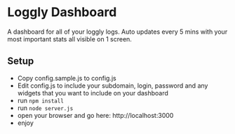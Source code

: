 # Loggly Dashboard
A dashboard for all of your loggly logs.  Auto updates every 5 mins with your most important stats all visible on 1 screen.

## Setup
- Copy config.sample.js to config.js
- Edit config.js to include your subdomain, login, password and any widgets that you want to include on your dashboard
- run `npm install`
- run `node server.js`
- open your browser and go here: http://localhost:3000
- enjoy

